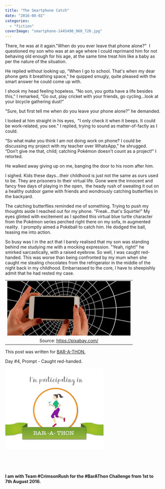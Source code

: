 ```yaml
---
title: "The Smartphone Catch"
date: "2016-08-02"
categories: 
  - "fiction"
coverImage: "smartphone-1445490_960_720.jpg"
---
```


There, he was at it again."When do you ever leave that phone alone?"  I questioned my son who was at an age where I could reprimand him for not behaving old enough for his age, at the same time treat him like a baby as per the nature of the situation.

He replied without looking up, “When I go to school. That's when my dear phone gets it breathing space," he quipped smugly, quite pleased with the smart answer he could come up with.

I shook my head feeling hopeless. "No son, you gotta have a life besides this," I remarked, “Go out, play cricket with your friends, go cycling...look at your bicycle gathering dust!"

"Sure, but first tell me when do you leave your phone alone?" he demanded.

I looked at him straight in his eyes,  "I only check it when it beeps. It could be work-related, you see." I replied, trying to sound as matter-of-factly as I could.

“So what make you think I am not doing work on phone? I could be discussing my project with my teacher over WhatsApp," he shrugged. “Don’t give me that, child; catching Pokémon doesn't count as a project!" I retorted.

He walked away giving up on me, banging the door to his room after him.

I sighed. Kids these days...their childhood is just not the same as ours used to be. They are prisoners to their virtual life. Gone were the innocent and fancy free days of playing in the open,  the heady rush of sweating it out on a healthy outdoor game with friends and wondrously catching butterflies in the backyard.

The catching butterflies reminded me of something. Trying to push my thoughts aside I reached out for my phone. "Freak…that's Squirtle!" My eyes glinted with excitement as I spotted this virtual blue turtle character from the Pokémon series perched right there on my sofa, in augmented reality.  I promptly aimed a Pokéball to catch him. He dodged the ball, teasing me into action.

So busy was I in the act that I barely realised that my son was standing behind me studying me with a mocking expression. "Yeah, right!" he smirked sarcastically, with a raised eyebrow. So well, I was caught red-handed. This was worse than being confronted by my mum when she caught me stealing chocolates from the refrigerator in the middle of the night back in my childhood. Embarrassed to the core, I have to sheepishly admit that he had rested my case.

<table class="tr-caption-container" style="margin-left: auto; margin-right: auto; text-align: center;" cellspacing="0" cellpadding="0" align="center"><tbody><tr><td style="text-align: center;"><a style="margin-left: auto; margin-right: auto;" href="https://3.bp.blogspot.com/-cVIVoLdodWA/V54L59Br8RI/AAAAAAAApnA/r716AEJFVBsZovEmp-GufRvPwKVT3KxOgCEw/s1600/smartphone-1445490_960_720.jpg"><img src="images/smartphone-1445490_960_720.jpg" width="400" height="177" border="0"></a></td></tr><tr><td class="tr-caption" style="text-align: center;">Source:&nbsp;<a href="https://pixabay.com/">https://pixabay.com/</a></td></tr></tbody></table>

This post was written for [BAR-A-THON.](https://blogarhythmblog.wordpress.com/) 

Day #4, Prompt - Caught red-handed.

[![](images/barathon3.jpg)](https://2.bp.blogspot.com/-eeDH0hJQNqg/V54r_Uenx-I/AAAAAAAApnQ/OmXIMl1fXp83y55Jkfd7afLrWD4UvHRCgCLcB/s1600/barathon.jpg)

 

 

**I am with Team #CrimsonRush for the #BarAThon Challenge from 1st to 7th August 2016.**
